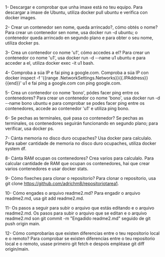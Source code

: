 1- Descargar e comprobar que unha imaxe está no teu equipo.
Para descargar a imaxe de Ubuntu, utiliza docker pull ubuntu e verifica con docker images.

2- Crear un contenedor sen nome, queda arrincado?, cómo obtés o nome?
Para crear un contenedor sen nome, usa docker run -d ubuntu; o contenedor queda arrincado en segundo plano e para obter o seu nome, utiliza docker ps.

3- Crea un contenedor co nome 'u1', cómo accedes a el?
Para crear un contenedor co nome 'u1', usa docker run -d --name u1 ubuntu e para acceder a el, utiliza docker exec -it u1 bash.

4- Comproba a súa IP e fai ping a google.com.
Comproba a súa IP con docker inspect -f '{{range .NetworkSettings.Networks}}{{.IPAddress}}{{end}}' u1 e fai ping a google.com con ping google.com.

5- Crea un contenedor co nome 'bono', pódes facer ping entre os contenedores?
Para crear un contenedor co nome 'bono', usa docker run -d --name bono ubuntu e para comprobar se podes facer ping entre os contenedores, accede ao contenedor 'u1' e utiliza ping bono.

6- Se pechas as terminales, qué pasa co contenedor?
Se pechas as terminales, os contenedores seguirán funcionando en segundo plano; para verificar, usa docker ps.

7- Cánta memoria no disco duro ocupaches? Usa docker para calculalo.
Para saber cantidade de memoria no disco duro ocupaches, utiliza docker system df.

8- Cánta RAM ocupan os contenedores? Crea varios para calculalo.
Para calcular cantidade de RAM que ocupan os contenedores, hai que crear varios contenedores e usar docker stats.

9- Cómo fixeches para clonar o repositorio?
Para clonar o repositorio, usa git clone <https://github.com/adrichm8/repositoriotarea1>.

10- Cómo engades o arquivo readme2.md?
Para engadir o arquivo readme2.md, usa git add readme2.md.

11- Os pasos a seguir para subir o arquivo que estás editando e o arquivo readme2.md.
Os pasos para subir o arquivo que se editan e o arquivo readme2.md son git commit -m "Engadido readme2.md" seguido de git push origin main.

12- Cómo comprobarías que existen diferencias entre o teu repositorio local e o remoto?
Para comprobar se existen diferencias entre o teu repositorio local e o remoto, usase primeiro git fetch e despois empléase git diff origin/main.

